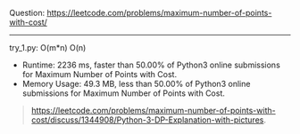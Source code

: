 Question: https://leetcode.com/problems/maximum-number-of-points-with-cost/

---

try_1.py: O(m*n) O(n)

* Runtime: 2236 ms, faster than 50.00% of Python3 online submissions for Maximum Number of Points with Cost.
* Memory Usage: 49.3 MB, less than 50.00% of Python3 online submissions for Maximum Number of Points with Cost. 

> https://leetcode.com/problems/maximum-number-of-points-with-cost/discuss/1344908/Python-3-DP-Explanation-with-pictures.
